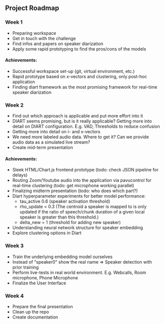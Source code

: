 ## Project Roadmap

### Week 1
- Preparing workspace
- Get in touch with the challenge
- Find infos and papers on speaker diarization
- Apply some rapid prototyping to find the pros/cons of the models

#### Achievements:

- Successful workspace set-up (git, virtual environment, etc.)
- Rapid prototype based on x-vectors and clustering, only post-hoc application
- Finding diart framework as the most promising framework for real-time speaker diarization

### Week 2
- Find out which approach is applicable and put more effort into it
- DIART seems promising, but is it really applicable? Getting more into detail on DIART configuration. E.g. VAD, Thresholds to reduce confusion
- Getting more into detail on i- and x-vectors
- We need more labeled audio data. Where to get it? Can we provide audio data as a simulated live stream?
- Create mid-term presentation

#### Achievements:
- Sleek HTML/Chart.js frontend prototype (todo: check JSON pipeline for delays)
- Routing Zoom/Youtube audio into the application via pavucontrol for real-time clustering (todo: get microphone working parallel)
- Finalizing midterm presentation (todo: who does which part?)
- Diart hyperparameter experiments for better model performance: 
    - tau_active 0.6 (speaker activation threshold)
    - rho_update = 0.3 (The centroid a speaker is mapped to is only updated if the ratio of speech/chunk duration of a given local speaker is greater than this threshold.)
    - delta_new = 1 (threshold for adding new speaker)
- Understanding neural network structure for speaker embedding
- Explore clustering options in Diart

### Week 3
- Train the underlying embedding model ourselves
- Instead of "speaker0" show the real name => Speaker detection with prior training
- Perform live-tests in real world environment. E.g. Webcalls, Room microphone, Phone Microphone
- Finalize the User Interface

### Week 4
- Prepare the final presentation
- Clean up the repo
- Create documentation

